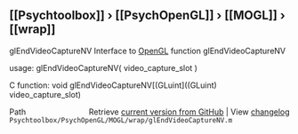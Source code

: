## [[Psychtoolbox]] &#8250; [[PsychOpenGL]] &#8250; [[MOGL]] &#8250; [[wrap]]

glEndVideoCaptureNV  Interface to [OpenGL](OpenGL) function glEndVideoCaptureNV  
  
usage:  glEndVideoCaptureNV( video\_capture\_slot )  
  
C function:  void glEndVideoCaptureNV[(GLuint]((GLuint) video\_capture\_slot)  




<div class="code_header" style="text-align:right;">
  <span style="float:left;">Path&nbsp;&nbsp;</span> <span class="counter">Retrieve <a href=
  "https://raw.github.com/Psychtoolbox-3/Psychtoolbox-3/beta/Psychtoolbox/PsychOpenGL/MOGL/wrap/glEndVideoCaptureNV.m">current version from GitHub</a> | View <a href=
  "https://github.com/Psychtoolbox-3/Psychtoolbox-3/commits/beta/Psychtoolbox/PsychOpenGL/MOGL/wrap/glEndVideoCaptureNV.m">changelog</a></span>
</div>
<div class="code">
  <code>Psychtoolbox/PsychOpenGL/MOGL/wrap/glEndVideoCaptureNV.m</code>
</div>

